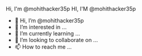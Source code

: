 Hi, I'm @mohithacker35p
HI, I'M @mohithacker35p
- 👋 Hi, I’m @mohithacker35p
- 👀 I’m interested in ...
- 🌱 I’m currently learning ...
- 💞️ I’m looking to collaborate on ...
- 📫 How to reach me ...

<!---
mohithacker35p/mohithacker35p is a ✨ special ✨ repository because its `README.md` (this file) appears on your GitHub profile.
You can click the Preview link to take a look at your changes.
--->
